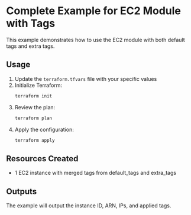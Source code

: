 # Complete Example for EC2 Module with Tags

This example demonstrates how to use the EC2 module with both default tags and extra tags.

## Usage

1. Update the `terraform.tfvars` file with your specific values
2. Initialize Terraform:
   ```bash
   terraform init
   ```
3. Review the plan:
   ```bash
   terraform plan
   ```
4. Apply the configuration:
   ```bash
   terraform apply
   ```

## Resources Created

- 1 EC2 instance with merged tags from default_tags and extra_tags

## Outputs

The example will output the instance ID, ARN, IPs, and applied tags.
